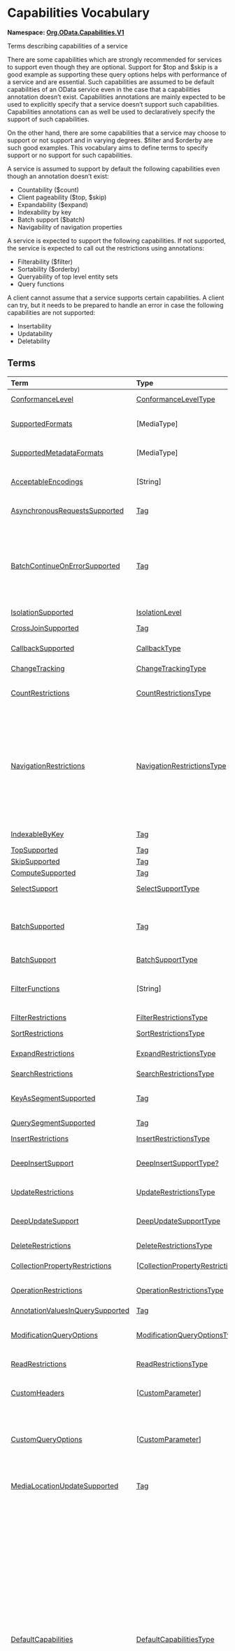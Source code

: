 # Capabilities Vocabulary
**Namespace: [Org.OData.Capabilities.V1](Org.OData.Capabilities.V1.xml)**

Terms describing capabilities of a service


There are some capabilities which are strongly recommended for services to support even
though they are optional. Support for $top and $skip is a good example as
supporting these query options helps with performance of a service and are essential. Such
capabilities are assumed to be default capabilities of an OData service even in
the case that a capabilities annotation doesn’t exist. Capabilities annotations are
mainly expected to be used to explicitly specify that a service doesn’t support such
capabilities. Capabilities annotations can as well be used to declaratively
specify the support of such capabilities.

On the other hand, there are some capabilities that a service may choose to support or
not support and in varying degrees. $filter and $orderby are such good examples.
This vocabulary aims to define terms to specify support or no support for such
capabilities.

A service is assumed to support by default the following capabilities even though an
annotation doesn’t exist:
- Countability ($count)
- Client pageability ($top, $skip)
- Expandability ($expand)
- Indexability by key
- Batch support ($batch)
- Navigability of navigation properties

A service is expected to support the following capabilities. If not supported, the
service is expected to call out the restrictions using annotations:
- Filterability ($filter)
- Sortability ($orderby)
- Queryability of top level entity sets
- Query functions

A client cannot assume that a service supports certain capabilities. A client can try, but
it needs to be prepared to handle an error in case the following capabilities are not
supported:
- Insertability
- Updatability
- Deletability
        


## Terms

Term|Type|Description
:---|:---|:----------
[ConformanceLevel](Org.OData.Capabilities.V1.xml#L115)|[ConformanceLevelType](#ConformanceLevelType)|<a name="ConformanceLevel"></a>The conformance level achieved by this service
[SupportedFormats](Org.OData.Capabilities.V1.xml#L132)|\[MediaType\]|<a name="SupportedFormats"></a>Media types of supported formats, including format parameters
[SupportedMetadataFormats](Org.OData.Capabilities.V1.xml#L137)|\[MediaType\]|<a name="SupportedMetadataFormats"></a>Media types of supported formats for $metadata, including format parameters
[AcceptableEncodings](Org.OData.Capabilities.V1.xml#L142)|\[String\]|<a name="AcceptableEncodings"></a>List of acceptable compression methods for ($batch) requests, e.g. gzip
[AsynchronousRequestsSupported](Org.OData.Capabilities.V1.xml#L148)|[Tag](Org.OData.Core.V1.md#Tag)|<a name="AsynchronousRequestsSupported"></a>Service supports the asynchronous request preference
[BatchContinueOnErrorSupported](Org.OData.Capabilities.V1.xml#L152)|[Tag](Org.OData.Core.V1.md#Tag)|<a name="BatchContinueOnErrorSupported"></a>Service supports the continue on error preference. Supports $batch requests. Services that apply the BatchContinueOnErrorSupported term should also specify the ContinueOnErrorSupported property from the BatchSupport term.
[IsolationSupported](Org.OData.Capabilities.V1.xml#L156)|[IsolationLevel](#IsolationLevel)|<a name="IsolationSupported"></a>Supported odata.isolation levels
[CrossJoinSupported](Org.OData.Capabilities.V1.xml#L165)|[Tag](Org.OData.Core.V1.md#Tag)|<a name="CrossJoinSupported"></a>Supports cross joins for the entity sets in this container
[CallbackSupported](Org.OData.Capabilities.V1.xml#L169)|[CallbackType](#CallbackType)|<a name="CallbackSupported"></a>Supports callbacks for the specified protocols
[ChangeTracking](Org.OData.Capabilities.V1.xml#L191)|[ChangeTrackingType](#ChangeTrackingType)|<a name="ChangeTracking"></a>Change tracking capabilities of this service or entity set
[CountRestrictions](Org.OData.Capabilities.V1.xml#L212)|[CountRestrictionsType](#CountRestrictionsType)|<a name="CountRestrictions"></a>Restrictions on /$count path suffix and $count=true system query option
[NavigationRestrictions](Org.OData.Capabilities.V1.xml#L230)|[NavigationRestrictionsType](#NavigationRestrictionsType)|<a name="NavigationRestrictions"></a>Restrictions on navigating properties according to OData URL conventions<br>Restrictions specified on an entity set are valid whether the request is directly to the entity set or through a navigation property bound to that entity set. Services can specify a different set of restrictions specific to a path, in which case the more specific restrictions take precedence.
[IndexableByKey](Org.OData.Capabilities.V1.xml#L321)|[Tag](Org.OData.Core.V1.md#Tag)|<a name="IndexableByKey"></a>Supports key values according to OData URL conventions
[TopSupported](Org.OData.Capabilities.V1.xml#L326)|[Tag](Org.OData.Core.V1.md#Tag)|<a name="TopSupported"></a>Supports $top
[SkipSupported](Org.OData.Capabilities.V1.xml#L331)|[Tag](Org.OData.Core.V1.md#Tag)|<a name="SkipSupported"></a>Supports $skip
[ComputeSupported](Org.OData.Capabilities.V1.xml#L336)|[Tag](Org.OData.Core.V1.md#Tag)|<a name="ComputeSupported"></a>Supports $compute
[SelectSupport](Org.OData.Capabilities.V1.xml#L341)|[SelectSupportType](#SelectSupportType)|<a name="SelectSupport"></a>Support for $select and nested query options within $select
[BatchSupported](Org.OData.Capabilities.V1.xml#L378)|[Tag](Org.OData.Core.V1.md#Tag)|<a name="BatchSupported"></a>Supports $batch requests. Services that apply the BatchSupported term should also apply the more comprehensive BatchSupport term.
[BatchSupport](Org.OData.Capabilities.V1.xml#L382)|[BatchSupportType](#BatchSupportType)|<a name="BatchSupport"></a>Batch Support for the service
[FilterFunctions](Org.OData.Capabilities.V1.xml#L428)|\[String\]|<a name="FilterFunctions"></a>List of functions and operators supported in filter expressions<br>If not specified, null, or empty, all functions and operators may be attempted.
[FilterRestrictions](Org.OData.Capabilities.V1.xml#L434)|[FilterRestrictionsType](#FilterRestrictionsType)|<a name="FilterRestrictions"></a>Restrictions on filter expressions
[SortRestrictions](Org.OData.Capabilities.V1.xml#L515)|[SortRestrictionsType](#SortRestrictionsType)|<a name="SortRestrictions"></a>Restrictions on orderby expressions
[ExpandRestrictions](Org.OData.Capabilities.V1.xml#L541)|[ExpandRestrictionsType](#ExpandRestrictionsType)|<a name="ExpandRestrictions"></a>Restrictions on expand expressions
[SearchRestrictions](Org.OData.Capabilities.V1.xml#L571)|[SearchRestrictionsType](#SearchRestrictionsType)|<a name="SearchRestrictions"></a>Restrictions on search expressions
[KeyAsSegmentSupported](Org.OData.Capabilities.V1.xml#L617)|[Tag](Org.OData.Core.V1.md#Tag)|<a name="KeyAsSegmentSupported"></a>Supports [key-as-segment convention](http://docs.oasis-open.org/odata/odata/v4.01/odata-v4.01-part2-url-conventions.html#sec_KeyasSegmentConvention) for addressing entities within a collection
[QuerySegmentSupported](Org.OData.Capabilities.V1.xml#L621)|[Tag](Org.OData.Core.V1.md#Tag)|<a name="QuerySegmentSupported"></a>Supports [passing query options in the request body](http://docs.oasis-open.org/odata/odata/v4.01/odata-v4.01-part2-url-conventions.html#sec_PassingQueryOptionsintheRequestBody)
[InsertRestrictions](Org.OData.Capabilities.V1.xml#L627)|[InsertRestrictionsType](#InsertRestrictionsType)|<a name="InsertRestrictions"></a>Restrictions on insert operations
[DeepInsertSupport](Org.OData.Capabilities.V1.xml#L706)|[DeepInsertSupportType?](#DeepInsertSupportType)|<a name="DeepInsertSupport"></a>Deep Insert Support of the annotated resource (the whole service, an entity set, or a collection-valued resource)
[UpdateRestrictions](Org.OData.Capabilities.V1.xml#L719)|[UpdateRestrictionsType](#UpdateRestrictionsType)|<a name="UpdateRestrictions"></a>Restrictions on upsert operations
[DeepUpdateSupport](Org.OData.Capabilities.V1.xml#L805)|[DeepUpdateSupportType](#DeepUpdateSupportType)|<a name="DeepUpdateSupport"></a>Deep Update Support of the annotated resource (the whole service, an entity set, or a collection-valued resource)
[DeleteRestrictions](Org.OData.Capabilities.V1.xml#L818)|[DeleteRestrictionsType](#DeleteRestrictionsType)|<a name="DeleteRestrictions"></a>Restrictions on delete operations
[CollectionPropertyRestrictions](Org.OData.Capabilities.V1.xml#L862)|\[[CollectionPropertyRestrictionsType](#CollectionPropertyRestrictionsType)\]|<a name="CollectionPropertyRestrictions"></a>Describes restrictions on operations applied to collection-valued structural properties
[OperationRestrictions](Org.OData.Capabilities.V1.xml#L903)|[OperationRestrictionsType](#OperationRestrictionsType)|<a name="OperationRestrictions"></a>Restrictions for function or action operation
[AnnotationValuesInQuerySupported](Org.OData.Capabilities.V1.xml#L923)|[Tag](Org.OData.Core.V1.md#Tag)|<a name="AnnotationValuesInQuerySupported"></a>Supports annotation values within system query options
[ModificationQueryOptions](Org.OData.Capabilities.V1.xml#L927)|[ModificationQueryOptionsType](#ModificationQueryOptionsType)|<a name="ModificationQueryOptions"></a>Support for query options with modification requests (insert, upsert, action invocation)
[ReadRestrictions](Org.OData.Capabilities.V1.xml#L951)|[ReadRestrictionsType](#ReadRestrictionsType)|<a name="ReadRestrictions"></a>Restrictions for retrieving a collection of entities, retrieving a singleton instance.
[CustomHeaders](Org.OData.Capabilities.V1.xml#L993)|\[[CustomParameter](#CustomParameter)\]|<a name="CustomHeaders"></a>Custom headers that are supported/required for the annotated resource ([Example](Org.OData.Capabilities.V1.xml#L995))
[CustomQueryOptions](Org.OData.Capabilities.V1.xml#L1019)|\[[CustomParameter](#CustomParameter)\]|<a name="CustomQueryOptions"></a>Custom query options that are supported/required for the annotated resource ([Example](Org.OData.Capabilities.V1.xml#L1022))<br>If the entity container is annotated, the query option is supported/required by all resources in that container.
[MediaLocationUpdateSupported](Org.OData.Capabilities.V1.xml#L1071)|[Tag](Org.OData.Core.V1.md#Tag)|<a name="MediaLocationUpdateSupported"></a>Stream property or media stream supports update of its media edit URL and/or media read URL
[DefaultCapabilities](Org.OData.Capabilities.V1.xml#L1076)|[DefaultCapabilitiesType](#DefaultCapabilitiesType)|<a name="DefaultCapabilities"></a>Default capability settings for all collection-valued resources in the container<br><p>Annotating a specific capability term, which is included as property in <code>DefaultCapabilitiesType</code>, for a specific collection-valued resource overrides the default capability with the specified properties using PATCH semantics:</p> <ul> <li>Primitive or collection-valued properties specified in the specific capability term replace the corresponding properties specified in <code>DefaultCapabilities</code></li> <li>Complex-valued properties specified in the specific capability term override the corresponding properties specified in <code>DefaultCapabilities</code> using PATCH semantics recursively</li> <li>Properties specified neither in the specific term nor in <code>DefaultCapabilities</code> have their default value</li> </ul> 

<a name="ConformanceLevelType"></a>
## [ConformanceLevelType](Org.OData.Capabilities.V1.xml#L118)


Member|Value|Description
:-----|----:|:----------
[Minimal](Org.OData.Capabilities.V1.xml#L119)|0|Minimal conformance level
[Intermediate](Org.OData.Capabilities.V1.xml#L122)|1|Intermediate conformance level
[Advanced](Org.OData.Capabilities.V1.xml#L125)|2|Advanced conformance level

<a name="IsolationLevel"></a>
## [IsolationLevel](Org.OData.Capabilities.V1.xml#L159)


Flag Member|Value|Description
:-----|----:|:----------
[Snapshot](Org.OData.Capabilities.V1.xml#L160)|1|All data returned for a request, including multiple requests within a batch or results retrieved across multiple pages, will be consistent as of a single point in time

<a name="CallbackType"></a>
## [CallbackType](Org.OData.Capabilities.V1.xml#L172)
A non-empty collection lists the full set of supported protocols. A empty collection means 'only HTTP is supported'

Property|Type|Description
:-------|:---|:----------
[CallbackProtocols](Org.OData.Capabilities.V1.xml#L173)|\[[CallbackProtocol](#CallbackProtocol)\]|List of supported callback protocols, e.g. `http` or `wss`

<a name="CallbackProtocol"></a>
## [CallbackProtocol](Org.OData.Capabilities.V1.xml#L178)


Property|Type|Description
:-------|:---|:----------
[Id](Org.OData.Capabilities.V1.xml#L179)|String?|Protocol Identifier
[UrlTemplate](Org.OData.Capabilities.V1.xml#L182)|String?|URL Template including parameters. Parameters are enclosed in curly braces {} as defined in RFC6570
[DocumentationUrl](Org.OData.Capabilities.V1.xml#L185)|URL?|Human readable description of the meaning of the URL Template parameters

<a name="ChangeTrackingBase"></a>
## [ChangeTrackingBase](Org.OData.Capabilities.V1.xml#L194)


**Derived Types:**
- [ChangeTrackingType](#ChangeTrackingType)

Property|Type|Description
:-------|:---|:----------
[Supported](Org.OData.Capabilities.V1.xml#L195)|Boolean|odata.track-changes preference is supported

<a name="ChangeTrackingType"></a>
## [ChangeTrackingType](Org.OData.Capabilities.V1.xml#L199): [ChangeTrackingBase](#ChangeTrackingBase)


Property|Type|Description
:-------|:---|:----------
[*Supported*](Org.OData.Capabilities.V1.xml#L195)|Boolean|odata.track-changes preference is supported
[FilterableProperties](Org.OData.Capabilities.V1.xml#L200)|\[PropertyPath\]|Change tracking supports filters on these properties<br>If no properties are specified or FilterableProperties is omitted, clients cannot assume support for filtering on any properties in combination with change tracking.
[ExpandableProperties](Org.OData.Capabilities.V1.xml#L204)|\[NavigationPropertyPath\]|Change tracking supports these properties expanded<br>If no properties are specified or ExpandableProperties is omitted, clients cannot assume support for expanding any properties in combination with change tracking.

<a name="CountRestrictionsBase"></a>
## [CountRestrictionsBase](Org.OData.Capabilities.V1.xml#L216)


**Derived Types:**
- [CountRestrictionsType](#CountRestrictionsType)

Property|Type|Description
:-------|:---|:----------
[Countable](Org.OData.Capabilities.V1.xml#L217)|Boolean|Instances can be counted in requests targeting a collection

<a name="CountRestrictionsType"></a>
## [CountRestrictionsType](Org.OData.Capabilities.V1.xml#L221): [CountRestrictionsBase](#CountRestrictionsBase)


Property|Type|Description
:-------|:---|:----------
[*Countable*](Org.OData.Capabilities.V1.xml#L217)|Boolean|Instances can be counted in requests targeting a collection
[NonCountableProperties](Org.OData.Capabilities.V1.xml#L222)|\[PropertyPath\]|Members of these collection properties cannot be counted
[NonCountableNavigationProperties](Org.OData.Capabilities.V1.xml#L225)|\[NavigationPropertyPath\]|Members of these navigation properties cannot be counted

<a name="NavigationRestrictionsType"></a>
## [NavigationRestrictionsType](Org.OData.Capabilities.V1.xml#L235)


Property|Type|Description
:-------|:---|:----------
[Navigability](Org.OData.Capabilities.V1.xml#L236)|[NavigationType?](#NavigationType)|Default navigability for all navigation properties of the annotation target. Individual navigation properties can override this value via `RestrictedProperties/Navigability`.
[RestrictedProperties](Org.OData.Capabilities.V1.xml#L239)|\[[NavigationPropertyRestriction](#NavigationPropertyRestriction)\]|List of navigation properties with restrictions

<a name="NavigationPropertyRestriction"></a>
## [NavigationPropertyRestriction](Org.OData.Capabilities.V1.xml#L243)


Using a property of `NavigationPropertyRestriction` in a [`NavigationRestrictions`](#NavigationRestrictions) annotation
          is discouraged in favor of using an annotation with the corresponding term from this vocabulary and a target path starting with a container and ending in the `NavigationProperty`,
          unless the favored alternative is impossible because a dynamic expression requires an instance path whose evaluation
          starts at the target of the `NavigationRestrictions` annotation. See [this example](../examples/Org.OData.Capabilities.V1.capabilities.md).

Property|Type|Description
:-------|:---|:----------
[NavigationProperty](Org.OData.Capabilities.V1.xml#L250)|NavigationPropertyPath|Navigation properties can be navigated<br>The target path of a [`NavigationRestrictions`](#NavigationRestrictions) annotation followed by this navigation property path addresses the resource to which the other properties of `NavigationPropertyRestriction` apply. Instance paths that occur in dynamic expressions are evaluated starting at the boundary between both paths, which must therefore be chosen accordingly.
[Navigability](Org.OData.Capabilities.V1.xml#L259)|[NavigationType?](#NavigationType)|Supported navigability of this navigation property
[FilterFunctions](Org.OData.Capabilities.V1.xml#L262)|\[String\]|List of functions and operators supported in filter expressions<br>If not specified, null, or empty, all functions and operators may be attempted.
[FilterRestrictions](Org.OData.Capabilities.V1.xml#L266)|[FilterRestrictionsType?](#FilterRestrictionsType)|Restrictions on filter expressions
[SearchRestrictions](Org.OData.Capabilities.V1.xml#L269)|[SearchRestrictionsType?](#SearchRestrictionsType)|Restrictions on search expressions
[SortRestrictions](Org.OData.Capabilities.V1.xml#L272)|[SortRestrictionsType?](#SortRestrictionsType)|Restrictions on orderby expressions
[TopSupported](Org.OData.Capabilities.V1.xml#L275)|Boolean|Supports $top
[SkipSupported](Org.OData.Capabilities.V1.xml#L278)|Boolean|Supports $skip
[SelectSupport](Org.OData.Capabilities.V1.xml#L281)|[SelectSupportType?](#SelectSupportType)|Support for $select
[IndexableByKey](Org.OData.Capabilities.V1.xml#L284)|Boolean|Supports key values according to OData URL conventions
[InsertRestrictions](Org.OData.Capabilities.V1.xml#L287)|[InsertRestrictionsType?](#InsertRestrictionsType)|Restrictions on insert operations
[DeepInsertSupport](Org.OData.Capabilities.V1.xml#L290)|[DeepInsertSupportType?](#DeepInsertSupportType)|Deep Insert Support of the annotated resource (the whole service, an entity set, or a collection-valued resource)
[UpdateRestrictions](Org.OData.Capabilities.V1.xml#L293)|[UpdateRestrictionsType?](#UpdateRestrictionsType)|Restrictions on upsert operations
[DeepUpdateSupport](Org.OData.Capabilities.V1.xml#L296)|[DeepUpdateSupportType?](#DeepUpdateSupportType)|Deep Update Support of the annotated resource (the whole service, an entity set, or a collection-valued resource)
[DeleteRestrictions](Org.OData.Capabilities.V1.xml#L299)|[DeleteRestrictionsType?](#DeleteRestrictionsType)|Restrictions on delete operations
[OptimisticConcurrencyControl](Org.OData.Capabilities.V1.xml#L302)|Boolean|Data modification (including insert) along this navigation property requires the use of ETags
[ReadRestrictions](Org.OData.Capabilities.V1.xml#L305)|[ReadRestrictionsType?](#ReadRestrictionsType)|Restrictions for retrieving entities

<a name="NavigationType"></a>
## [NavigationType](Org.OData.Capabilities.V1.xml#L309)


Member|Value|Description
:-----|----:|:----------
[Recursive](Org.OData.Capabilities.V1.xml#L310)|0|Navigation properties can be recursively navigated
[Single](Org.OData.Capabilities.V1.xml#L313)|1|Navigation properties can be navigated to a single level
[None](Org.OData.Capabilities.V1.xml#L316)|2|Navigation properties are not navigable

<a name="SelectSupportType"></a>
## [SelectSupportType](Org.OData.Capabilities.V1.xml#L345)


Property|Type|Description
:-------|:---|:----------
[Supported](Org.OData.Capabilities.V1.xml#L346)|Boolean|Supports $select
[InstanceAnnotationsSupported](Org.OData.Capabilities.V1.xml#L349)|Boolean|Supports instance annotations in $select list
[Expandable](Org.OData.Capabilities.V1.xml#L352)|Boolean|$expand within $select is supported
[Filterable](Org.OData.Capabilities.V1.xml#L355)|Boolean|$filter within $select is supported
[Searchable](Org.OData.Capabilities.V1.xml#L358)|Boolean|$search within $select is supported
[TopSupported](Org.OData.Capabilities.V1.xml#L361)|Boolean|$top within $select is supported
[SkipSupported](Org.OData.Capabilities.V1.xml#L364)|Boolean|$skip within $select is supported
[ComputeSupported](Org.OData.Capabilities.V1.xml#L367)|Boolean|$compute within $select is supported
[Countable](Org.OData.Capabilities.V1.xml#L370)|Boolean|$count within $select is supported
[Sortable](Org.OData.Capabilities.V1.xml#L373)|Boolean|$orderby within $select is supported

<a name="BatchSupportType"></a>
## [BatchSupportType](Org.OData.Capabilities.V1.xml#L385)


Property|Type|Description
:-------|:---|:----------
[Supported](Org.OData.Capabilities.V1.xml#L392)|Boolean|Service supports requests to $batch
[ContinueOnErrorSupported](Org.OData.Capabilities.V1.xml#L395)|Boolean|Service supports the continue on error preference
[ReferencesInRequestBodiesSupported](Org.OData.Capabilities.V1.xml#L398)|Boolean|Service supports Content-ID referencing in request bodies
[ReferencesAcrossChangeSetsSupported](Org.OData.Capabilities.V1.xml#L401)|Boolean|Service supports Content-ID referencing across change sets
[EtagReferencesSupported](Org.OData.Capabilities.V1.xml#L404)|Boolean|Service supports referencing Etags from previous requests
[RequestDependencyConditionsSupported](Org.OData.Capabilities.V1.xml#L407)|Boolean|Service supports the `if` member in JSON batch requests
[SupportedFormats](Org.OData.Capabilities.V1.xml#L410)|\[MediaType\]|Media types of supported formats for $batch<br>Allowed Values:<dl><dt>[multipart/mixed](Org.OData.Capabilities.V1.xml#L415)<dd>[Multipart Batch Format](http://docs.oasis-open.org/odata/odata/v4.01/cs01/part1-protocol/odata-v4.01-cs01-part1-protocol.html#sec_MultipartBatchFormat)<dt>[application/json](Org.OData.Capabilities.V1.xml#L419)<dd>[JSON Batch Format](http://docs.oasis-open.org/odata/odata-json-format/v4.01/cs01/odata-json-format-v4.01-cs01.html#sec_BatchRequestsandResponses)</dl>

**Applicable Annotation Terms:**

- [Description](Org.OData.Core.V1.md#Description)
- [LongDescription](Org.OData.Core.V1.md#LongDescription)

<a name="FilterRestrictionsBase"></a>
## [FilterRestrictionsBase](Org.OData.Capabilities.V1.xml#L438)


**Derived Types:**
- [FilterRestrictionsType](#FilterRestrictionsType)

Property|Type|Description
:-------|:---|:----------
[Filterable](Org.OData.Capabilities.V1.xml#L444)|Boolean|$filter is supported
[RequiresFilter](Org.OData.Capabilities.V1.xml#L447)|Boolean|$filter is required
[MaxLevels](Org.OData.Capabilities.V1.xml#L450)|Int32|The maximum number of levels (including recursion) that can be traversed in a filter expression. A value of -1 indicates there is no restriction.

**Applicable Annotation Terms:**

- [Description](Org.OData.Core.V1.md#Description)

<a name="FilterRestrictionsType"></a>
## [FilterRestrictionsType](Org.OData.Capabilities.V1.xml#L454): [FilterRestrictionsBase](#FilterRestrictionsBase)


Property|Type|Description
:-------|:---|:----------
[*Filterable*](Org.OData.Capabilities.V1.xml#L444)|Boolean|$filter is supported
[*RequiresFilter*](Org.OData.Capabilities.V1.xml#L447)|Boolean|$filter is required
[*MaxLevels*](Org.OData.Capabilities.V1.xml#L450)|Int32|The maximum number of levels (including recursion) that can be traversed in a filter expression. A value of -1 indicates there is no restriction.
[RequiredProperties](Org.OData.Capabilities.V1.xml#L455)|\[PropertyPath\]|These properties must be specified in the $filter clause (properties of derived types are not allowed here)
[NonFilterableProperties](Org.OData.Capabilities.V1.xml#L458)|\[PropertyPath\]|These structural properties cannot be used in filter expressions
[FilterExpressionRestrictions](Org.OData.Capabilities.V1.xml#L461)|\[[FilterExpressionRestrictionType](#FilterExpressionRestrictionType)\]|These properties only allow a subset of filter expressions. A valid filter expression for a single property can be enclosed in parentheses and combined by `and` with valid expressions for other properties.

**Applicable Annotation Terms:**

- [Description](Org.OData.Core.V1.md#Description)

<a name="FilterExpressionRestrictionType"></a>
## [FilterExpressionRestrictionType](Org.OData.Capabilities.V1.xml#L465)


Property|Type|Description
:-------|:---|:----------
[Property](Org.OData.Capabilities.V1.xml#L466)|PropertyPath?|Path to the restricted property
[AllowedExpressions](Org.OData.Capabilities.V1.xml#L469)|[FilterExpressionType?](#FilterExpressionType)|Allowed subset of expressions

<a name="FilterExpressionType"></a>
## [FilterExpressionType](Org.OData.Capabilities.V1.xml#L473)
**Type:** String



Allowed Value|Description
:------------|:----------
[SingleValue](Org.OData.Capabilities.V1.xml#L476)|Property can be used in a single `eq` clause
[MultiValue](Org.OData.Capabilities.V1.xml#L480)|Property can be used in multiple `eq` and `in` clauses, combined by `or` (which is logically equivalent to a single `in` clause)
[SingleRange](Org.OData.Capabilities.V1.xml#L484)|Property can be compared to a single closed, half-open, or open interval<br>The filter expression for this property consists of a single interval expression, which is either a single comparison of the property and a literal value with `eq`, `le`, `lt`, `ge`, or `gt`, or a pair of boundaries combined by `and`. The lower boundary is either `ge` or `gt`, the upper boundary either `le` or `lt`.
[MultiRange](Org.OData.Capabilities.V1.xml#L489)|Property can be compared to a union of one or more closed, half-open, or open intervals<br>The filter expression for this property consists of one or more interval expressions, combined by `or`. See SingleRange for the definition of an interval expression.<br> Alternatively the filter expression can consist of one or more `ne` expressions combined by `and`, which is roughly equivalent to the union of the complementing open intervals. Roughly equivalent because `null` is allowed as a right-side operand of an `ne` expression.
[SearchExpression](Org.OData.Capabilities.V1.xml#L498)|String property can be used as first operand in `startswith`, `endswith`, and `contains` clauses
[MultiValueOrSearchExpression](Org.OData.Capabilities.V1.xml#L502)|String property can be used like in `MultiValue` and like in `SearchExpression`, combined with `or`
[MultiRangeOrSearchExpression](Org.OData.Capabilities.V1.xml#L506)|Property can be compared to a union of zero or more closed, half-open, or open intervals plus zero or more simple string patterns<br>The filter expression for this property consists of one or more interval expressions or string comparison functions combined by `or`. See SingleRange for the definition of an interval expression. See SearchExpression for the allowed string comparison functions.

<a name="SortRestrictionsBase"></a>
## [SortRestrictionsBase](Org.OData.Capabilities.V1.xml#L519)


**Derived Types:**
- [SortRestrictionsType](#SortRestrictionsType)

Property|Type|Description
:-------|:---|:----------
[Sortable](Org.OData.Capabilities.V1.xml#L525)|Boolean|$orderby is supported

**Applicable Annotation Terms:**

- [Description](Org.OData.Core.V1.md#Description)

<a name="SortRestrictionsType"></a>
## [SortRestrictionsType](Org.OData.Capabilities.V1.xml#L529): [SortRestrictionsBase](#SortRestrictionsBase)


Property|Type|Description
:-------|:---|:----------
[*Sortable*](Org.OData.Capabilities.V1.xml#L525)|Boolean|$orderby is supported
[AscendingOnlyProperties](Org.OData.Capabilities.V1.xml#L530)|\[PropertyPath\]|These properties can only be used for sorting in Ascending order
[DescendingOnlyProperties](Org.OData.Capabilities.V1.xml#L533)|\[PropertyPath\]|These properties can only be used for sorting in Descending order
[NonSortableProperties](Org.OData.Capabilities.V1.xml#L536)|\[PropertyPath\]|These structural properties cannot be used in orderby expressions

**Applicable Annotation Terms:**

- [Description](Org.OData.Core.V1.md#Description)

<a name="ExpandRestrictionsBase"></a>
## [ExpandRestrictionsBase](Org.OData.Capabilities.V1.xml#L545)


**Derived Types:**
- [ExpandRestrictionsType](#ExpandRestrictionsType)

Property|Type|Description
:-------|:---|:----------
[Expandable](Org.OData.Capabilities.V1.xml#L551)|Boolean|$expand is supported
[StreamsExpandable](Org.OData.Capabilities.V1.xml#L554)|Boolean|$expand is supported for stream properties and media streams
[MaxLevels](Org.OData.Capabilities.V1.xml#L557)|Int32|The maximum number of levels that can be expanded in a expand expression. A value of -1 indicates there is no restriction.

**Applicable Annotation Terms:**

- [Description](Org.OData.Core.V1.md#Description)

<a name="ExpandRestrictionsType"></a>
## [ExpandRestrictionsType](Org.OData.Capabilities.V1.xml#L561): [ExpandRestrictionsBase](#ExpandRestrictionsBase)


Property|Type|Description
:-------|:---|:----------
[*Expandable*](Org.OData.Capabilities.V1.xml#L551)|Boolean|$expand is supported
[*StreamsExpandable*](Org.OData.Capabilities.V1.xml#L554)|Boolean|$expand is supported for stream properties and media streams
[*MaxLevels*](Org.OData.Capabilities.V1.xml#L557)|Int32|The maximum number of levels that can be expanded in a expand expression. A value of -1 indicates there is no restriction.
[NonExpandableProperties](Org.OData.Capabilities.V1.xml#L562)|\[NavigationPropertyPath\]|These properties cannot be used in expand expressions
[NonExpandableStreamProperties](Org.OData.Capabilities.V1.xml#L565)|\[PropertyPath\]|These stream properties cannot be used in expand expressions

**Applicable Annotation Terms:**

- [Description](Org.OData.Core.V1.md#Description)

<a name="SearchRestrictionsType"></a>
## [SearchRestrictionsType](Org.OData.Capabilities.V1.xml#L575)


Property|Type|Description
:-------|:---|:----------
[Searchable](Org.OData.Capabilities.V1.xml#L581)|Boolean|$search is supported
[UnsupportedExpressions](Org.OData.Capabilities.V1.xml#L584)|[SearchExpressions](#SearchExpressions)|Expressions not supported in $search as specified by the standard syntax [OData-URL, section 5.1.8.1](https://docs.oasis-open.org/odata/odata/v4.02/odata-v4.02-part2-url-conventions.html#SearchExpressions)<br>An unsupported expression may be treated as a term to be matched even if the standard syntax treats it as a keyword.
[SearchSyntax](Org.OData.Capabilities.V1.xml#L591)|URL?|URL of the $search syntax supported by the service (null means the standard syntax [OData-URL, section 5.1.8.1](https://docs.oasis-open.org/odata/odata/v4.02/odata-v4.02-part2-url-conventions.html#SearchExpressions))

**Applicable Annotation Terms:**

- [Description](Org.OData.Core.V1.md#Description)

<a name="SearchExpressions"></a>
## [SearchExpressions](Org.OData.Capabilities.V1.xml#L596)


Flag Member|Value|Description
:-----|----:|:----------
[none](Org.OData.Capabilities.V1.xml#L597)|0|No unsupported expressions
[AND](Org.OData.Capabilities.V1.xml#L600)|1|Multiple search terms, optionally separated by `AND`
[OR](Org.OData.Capabilities.V1.xml#L603)|2|Multiple search terms separated by `OR`
[NOT](Org.OData.Capabilities.V1.xml#L606)|4|Search terms preceded by `NOT`
[phrase](Org.OData.Capabilities.V1.xml#L609)|8|Search phrases enclosed in double quotes
[group](Org.OData.Capabilities.V1.xml#L612)|16|Precedence grouping of search expressions with parentheses

<a name="InsertRestrictionsBase"></a>
## [InsertRestrictionsBase](Org.OData.Capabilities.V1.xml#L631)


**Derived Types:**
- [InsertRestrictionsType](#InsertRestrictionsType)

Property|Type|Description
:-------|:---|:----------
[Insertable](Org.OData.Capabilities.V1.xml#L632)|Boolean|Entities can be inserted
[MaxLevels](Org.OData.Capabilities.V1.xml#L635)|Int32|The maximum number of navigation properties that can be traversed when addressing the collection to insert into. A value of -1 indicates there is no restriction.
[TypecastSegmentSupported](Org.OData.Capabilities.V1.xml#L638)|Boolean|Entities of a specific derived type can be created by specifying a type-cast segment
[QueryOptions](Org.OData.Capabilities.V1.xml#L641)|[ModificationQueryOptionsType?](#ModificationQueryOptionsType)|Support for query options with insert requests
[CustomHeaders](Org.OData.Capabilities.V1.xml#L644)|\[[CustomParameter](#CustomParameter)\]|Supported or required custom headers
[CustomQueryOptions](Org.OData.Capabilities.V1.xml#L647)|\[[CustomParameter](#CustomParameter)\]|Supported or required custom query options
[Description](Org.OData.Capabilities.V1.xml#L650)|String?|A brief description of the request
[LongDescription](Org.OData.Capabilities.V1.xml#L654)|String?|A long description of the request
[ErrorResponses](Org.OData.Capabilities.V1.xml#L658)|\[[HttpResponse](#HttpResponse)\]|Possible error responses returned by the request.

<a name="InsertRestrictionsType"></a>
## [InsertRestrictionsType](Org.OData.Capabilities.V1.xml#L662): [InsertRestrictionsBase](#InsertRestrictionsBase)


Property|Type|Description
:-------|:---|:----------
[*Insertable*](Org.OData.Capabilities.V1.xml#L632)|Boolean|Entities can be inserted
[*MaxLevels*](Org.OData.Capabilities.V1.xml#L635)|Int32|The maximum number of navigation properties that can be traversed when addressing the collection to insert into. A value of -1 indicates there is no restriction.
[*TypecastSegmentSupported*](Org.OData.Capabilities.V1.xml#L638)|Boolean|Entities of a specific derived type can be created by specifying a type-cast segment
[*QueryOptions*](Org.OData.Capabilities.V1.xml#L641)|[ModificationQueryOptionsType?](#ModificationQueryOptionsType)|Support for query options with insert requests
[*CustomHeaders*](Org.OData.Capabilities.V1.xml#L644)|\[[CustomParameter](#CustomParameter)\]|Supported or required custom headers
[*CustomQueryOptions*](Org.OData.Capabilities.V1.xml#L647)|\[[CustomParameter](#CustomParameter)\]|Supported or required custom query options
[*Description*](Org.OData.Capabilities.V1.xml#L650)|String?|A brief description of the request
[*LongDescription*](Org.OData.Capabilities.V1.xml#L654)|String?|A long description of the request
[*ErrorResponses*](Org.OData.Capabilities.V1.xml#L658)|\[[HttpResponse](#HttpResponse)\]|Possible error responses returned by the request.
[NonInsertableProperties](Org.OData.Capabilities.V1.xml#L663)|\[PropertyPath\]|These structural properties cannot be specified on insert
[NonInsertableNavigationProperties](Org.OData.Capabilities.V1.xml#L666)|\[NavigationPropertyPath\]|These navigation properties do not allow deep inserts
[RequiredProperties](Org.OData.Capabilities.V1.xml#L669)|\[PropertyPath\]|These structural properties must be specified on insert
[Permissions](Org.OData.Capabilities.V1.xml#L672)|\[[PermissionType?](#PermissionType)\]|Required permissions. One of the specified sets of scopes is required to perform the insert.

<a name="PermissionType"></a>
## [PermissionType](Org.OData.Capabilities.V1.xml#L677)


Property|Type|Description
:-------|:---|:----------
[SchemeName](Org.OData.Capabilities.V1.xml#L678)|[SchemeName](Org.OData.Authorization.V1.md#SchemeName)|Authorization flow scheme name
[Scopes](Org.OData.Capabilities.V1.xml#L681)|\[[ScopeType](#ScopeType)\]|List of scopes that can provide access to the resource

<a name="ScopeType"></a>
## [ScopeType](Org.OData.Capabilities.V1.xml#L686)


Property|Type|Description
:-------|:---|:----------
[Scope](Org.OData.Capabilities.V1.xml#L687)|String|Name of the scope.
[RestrictedProperties](Org.OData.Capabilities.V1.xml#L690)|String?|Comma-separated string value of all properties that will be included or excluded when using the scope.<br>Possible string value identifiers when specifying properties are `*`, _PropertyName_, `-`_PropertyName_.<br>`*` denotes all properties are accessible.<br>`-`_PropertyName_ excludes that specific property.<br>_PropertyName_ explicitly provides access to the specific property.<br>The absence of `RestrictedProperties` denotes all properties are accessible using that scope.

<a name="DeepInsertSupportType"></a>
## [DeepInsertSupportType](Org.OData.Capabilities.V1.xml#L710)


Property|Type|Description
:-------|:---|:----------
[Supported](Org.OData.Capabilities.V1.xml#L711)|Boolean|Annotation target supports deep inserts
[ContentIDSupported](Org.OData.Capabilities.V1.xml#L714)|Boolean|Annotation target supports accepting and returning nested entities annotated with the `Core.ContentID` instance annotation.

<a name="UpdateRestrictionsBase"></a>
## [UpdateRestrictionsBase](Org.OData.Capabilities.V1.xml#L723)


**Derived Types:**
- [UpdateRestrictionsType](#UpdateRestrictionsType)

Property|Type|Description
:-------|:---|:----------
[Updatable](Org.OData.Capabilities.V1.xml#L724)|Boolean|Entities can be upserted
[Upsertable](Org.OData.Capabilities.V1.xml#L727)|Boolean|Entities can be inserted during an upsert
[DeltaUpdateSupported](Org.OData.Capabilities.V1.xml#L730)|Boolean|Entities can be inserted, upserted, and deleted via a PATCH request with a delta payload
[UpdateMethod](Org.OData.Capabilities.V1.xml#L733)|[HttpMethod?](#HttpMethod)|Supported HTTP Methods (PUT or PATCH) for updating an entity. If null, PATCH SHOULD be supported and PUT MAY be supported.
[FilterSegmentSupported](Org.OData.Capabilities.V1.xml#L736)|Boolean|Members of collections can be upserted via a PATCH request with a `/$filter(...)/$each` segment
[TypecastSegmentSupported](Org.OData.Capabilities.V1.xml#L739)|Boolean|Members of collections can be upserted via a PATCH request with a type-cast segment and a `/$each` segment
[MaxLevels](Org.OData.Capabilities.V1.xml#L742)|Int32|The maximum number of navigation properties that can be traversed when addressing the collection or entity to upsert. A value of -1 indicates there is no restriction.
[Permissions](Org.OData.Capabilities.V1.xml#L745)|\[[PermissionType?](#PermissionType)\]|Required permissions. One of the specified sets of scopes is required to perform the upsert.
[QueryOptions](Org.OData.Capabilities.V1.xml#L748)|[ModificationQueryOptionsType?](#ModificationQueryOptionsType)|Support for query options with upsert requests
[CustomHeaders](Org.OData.Capabilities.V1.xml#L751)|\[[CustomParameter](#CustomParameter)\]|Supported or required custom headers
[CustomQueryOptions](Org.OData.Capabilities.V1.xml#L754)|\[[CustomParameter](#CustomParameter)\]|Supported or required custom query options
[Description](Org.OData.Capabilities.V1.xml#L757)|String?|A brief description of the request
[LongDescription](Org.OData.Capabilities.V1.xml#L761)|String?|A long description of the request
[ErrorResponses](Org.OData.Capabilities.V1.xml#L765)|\[[HttpResponse](#HttpResponse)\]|Possible error responses returned by the request.

<a name="UpdateRestrictionsType"></a>
## [UpdateRestrictionsType](Org.OData.Capabilities.V1.xml#L769): [UpdateRestrictionsBase](#UpdateRestrictionsBase)


Property|Type|Description
:-------|:---|:----------
[*Updatable*](Org.OData.Capabilities.V1.xml#L724)|Boolean|Entities can be upserted
[*Upsertable*](Org.OData.Capabilities.V1.xml#L727)|Boolean|Entities can be inserted during an upsert
[*DeltaUpdateSupported*](Org.OData.Capabilities.V1.xml#L730)|Boolean|Entities can be inserted, upserted, and deleted via a PATCH request with a delta payload
[*UpdateMethod*](Org.OData.Capabilities.V1.xml#L733)|[HttpMethod?](#HttpMethod)|Supported HTTP Methods (PUT or PATCH) for updating an entity. If null, PATCH SHOULD be supported and PUT MAY be supported.
[*FilterSegmentSupported*](Org.OData.Capabilities.V1.xml#L736)|Boolean|Members of collections can be upserted via a PATCH request with a `/$filter(...)/$each` segment
[*TypecastSegmentSupported*](Org.OData.Capabilities.V1.xml#L739)|Boolean|Members of collections can be upserted via a PATCH request with a type-cast segment and a `/$each` segment
[*MaxLevels*](Org.OData.Capabilities.V1.xml#L742)|Int32|The maximum number of navigation properties that can be traversed when addressing the collection or entity to upsert. A value of -1 indicates there is no restriction.
[*Permissions*](Org.OData.Capabilities.V1.xml#L745)|\[[PermissionType?](#PermissionType)\]|Required permissions. One of the specified sets of scopes is required to perform the upsert.
[*QueryOptions*](Org.OData.Capabilities.V1.xml#L748)|[ModificationQueryOptionsType?](#ModificationQueryOptionsType)|Support for query options with upsert requests
[*CustomHeaders*](Org.OData.Capabilities.V1.xml#L751)|\[[CustomParameter](#CustomParameter)\]|Supported or required custom headers
[*CustomQueryOptions*](Org.OData.Capabilities.V1.xml#L754)|\[[CustomParameter](#CustomParameter)\]|Supported or required custom query options
[*Description*](Org.OData.Capabilities.V1.xml#L757)|String?|A brief description of the request
[*LongDescription*](Org.OData.Capabilities.V1.xml#L761)|String?|A long description of the request
[*ErrorResponses*](Org.OData.Capabilities.V1.xml#L765)|\[[HttpResponse](#HttpResponse)\]|Possible error responses returned by the request.
[NonUpdatableProperties](Org.OData.Capabilities.V1.xml#L770)|\[PropertyPath\]|These structural properties cannot be specified on upsert
[NonUpdatableNavigationProperties](Org.OData.Capabilities.V1.xml#L773)|\[NavigationPropertyPath\]|These navigation properties do not allow rebinding
[RequiredProperties](Org.OData.Capabilities.V1.xml#L776)|\[PropertyPath\]|These structural properties must be specified on upsert

<a name="HttpMethod"></a>
## [HttpMethod](Org.OData.Capabilities.V1.xml#L781)


Flag Member|Value|Description
:-----|----:|:----------
[GET](Org.OData.Capabilities.V1.xml#L782)|1|The HTTP GET Method
[PATCH](Org.OData.Capabilities.V1.xml#L785)|2|The HTTP PATCH Method
[PUT](Org.OData.Capabilities.V1.xml#L788)|4|The HTTP PUT Method
[POST](Org.OData.Capabilities.V1.xml#L791)|8|The HTTP POST Method
[DELETE](Org.OData.Capabilities.V1.xml#L794)|16|The HTTP DELETE Method
[OPTIONS](Org.OData.Capabilities.V1.xml#L797)|32|The HTTP OPTIONS Method
[HEAD](Org.OData.Capabilities.V1.xml#L800)|64|The HTTP HEAD Method

<a name="DeepUpdateSupportType"></a>
## [DeepUpdateSupportType](Org.OData.Capabilities.V1.xml#L809)


Property|Type|Description
:-------|:---|:----------
[Supported](Org.OData.Capabilities.V1.xml#L810)|Boolean|Annotation target supports deep upserts
[ContentIDSupported](Org.OData.Capabilities.V1.xml#L813)|Boolean|Annotation target supports accepting and returning nested entities annotated with the `Core.ContentID` instance annotation.

<a name="DeleteRestrictionsBase"></a>
## [DeleteRestrictionsBase](Org.OData.Capabilities.V1.xml#L822)


**Derived Types:**
- [DeleteRestrictionsType](#DeleteRestrictionsType)

Property|Type|Description
:-------|:---|:----------
[Deletable](Org.OData.Capabilities.V1.xml#L823)|Boolean|Entities can be deleted
[MaxLevels](Org.OData.Capabilities.V1.xml#L826)|Int32|The maximum number of navigation properties that can be traversed when addressing the collection to delete from or the entity to delete. A value of -1 indicates there is no restriction.
[FilterSegmentSupported](Org.OData.Capabilities.V1.xml#L829)|Boolean|Members of collections can be deleted via a DELETE request with a `/$filter(...)/$each` segment
[TypecastSegmentSupported](Org.OData.Capabilities.V1.xml#L832)|Boolean|Members of collections can be deleted via a DELETE request with a type-cast segment and a `/$each` segment
[Permissions](Org.OData.Capabilities.V1.xml#L835)|\[[PermissionType?](#PermissionType)\]|Required permissions. One of the specified sets of scopes is required to perform the delete.
[CustomHeaders](Org.OData.Capabilities.V1.xml#L838)|\[[CustomParameter](#CustomParameter)\]|Supported or required custom headers
[CustomQueryOptions](Org.OData.Capabilities.V1.xml#L841)|\[[CustomParameter](#CustomParameter)\]|Supported or required custom query options
[Description](Org.OData.Capabilities.V1.xml#L844)|String?|A brief description of the request
[LongDescription](Org.OData.Capabilities.V1.xml#L848)|String?|A long description of the request
[ErrorResponses](Org.OData.Capabilities.V1.xml#L852)|\[[HttpResponse](#HttpResponse)\]|Possible error responses returned by the request.

<a name="DeleteRestrictionsType"></a>
## [DeleteRestrictionsType](Org.OData.Capabilities.V1.xml#L856): [DeleteRestrictionsBase](#DeleteRestrictionsBase)


Property|Type|Description
:-------|:---|:----------
[*Deletable*](Org.OData.Capabilities.V1.xml#L823)|Boolean|Entities can be deleted
[*MaxLevels*](Org.OData.Capabilities.V1.xml#L826)|Int32|The maximum number of navigation properties that can be traversed when addressing the collection to delete from or the entity to delete. A value of -1 indicates there is no restriction.
[*FilterSegmentSupported*](Org.OData.Capabilities.V1.xml#L829)|Boolean|Members of collections can be deleted via a DELETE request with a `/$filter(...)/$each` segment
[*TypecastSegmentSupported*](Org.OData.Capabilities.V1.xml#L832)|Boolean|Members of collections can be deleted via a DELETE request with a type-cast segment and a `/$each` segment
[*Permissions*](Org.OData.Capabilities.V1.xml#L835)|\[[PermissionType?](#PermissionType)\]|Required permissions. One of the specified sets of scopes is required to perform the delete.
[*CustomHeaders*](Org.OData.Capabilities.V1.xml#L838)|\[[CustomParameter](#CustomParameter)\]|Supported or required custom headers
[*CustomQueryOptions*](Org.OData.Capabilities.V1.xml#L841)|\[[CustomParameter](#CustomParameter)\]|Supported or required custom query options
[*Description*](Org.OData.Capabilities.V1.xml#L844)|String?|A brief description of the request
[*LongDescription*](Org.OData.Capabilities.V1.xml#L848)|String?|A long description of the request
[*ErrorResponses*](Org.OData.Capabilities.V1.xml#L852)|\[[HttpResponse](#HttpResponse)\]|Possible error responses returned by the request.
[NonDeletableNavigationProperties](Org.OData.Capabilities.V1.xml#L857)|\[NavigationPropertyPath\]|These navigation properties do not allow DeleteLink requests

<a name="CollectionPropertyRestrictionsType"></a>
## [CollectionPropertyRestrictionsType](Org.OData.Capabilities.V1.xml#L865)


Property|Type|Description
:-------|:---|:----------
[CollectionProperty](Org.OData.Capabilities.V1.xml#L866)|PropertyPath?|Restricted Collection-valued property
[FilterFunctions](Org.OData.Capabilities.V1.xml#L869)|\[String\]|List of functions and operators supported in filter expressions<br>If not specified, null, or empty, all functions and operators may be attempted.
[FilterRestrictions](Org.OData.Capabilities.V1.xml#L873)|[FilterRestrictionsType?](#FilterRestrictionsType)|Restrictions on filter expressions
[SearchRestrictions](Org.OData.Capabilities.V1.xml#L876)|[SearchRestrictionsType?](#SearchRestrictionsType)|Restrictions on search expressions
[SortRestrictions](Org.OData.Capabilities.V1.xml#L879)|[SortRestrictionsType?](#SortRestrictionsType)|Restrictions on orderby expressions
[TopSupported](Org.OData.Capabilities.V1.xml#L882)|Boolean|Supports $top
[SkipSupported](Org.OData.Capabilities.V1.xml#L885)|Boolean|Supports $skip
[SelectSupport](Org.OData.Capabilities.V1.xml#L888)|[SelectSupportType?](#SelectSupportType)|Support for $select
[Insertable](Org.OData.Capabilities.V1.xml#L891)|Boolean|Members can be inserted into this collection<br>If additionally annotated with [Core.PositionalInsert](Org.OData.Core.V1.md#PositionalInsert), members can be inserted at a specific position
[Updatable](Org.OData.Capabilities.V1.xml#L895)|Boolean|Members of this ordered collection can be updated by ordinal
[Deletable](Org.OData.Capabilities.V1.xml#L898)|Boolean|Members of this ordered collection can be deleted by ordinal

<a name="OperationRestrictionsType"></a>
## [OperationRestrictionsType](Org.OData.Capabilities.V1.xml#L906)


Property|Type|Description
:-------|:---|:----------
[FilterSegmentSupported](Org.OData.Capabilities.V1.xml#L907)|Boolean|Bound action or function can be invoked on a collection-valued binding parameter path with a `/$filter(...)` segment
[Permissions](Org.OData.Capabilities.V1.xml#L910)|\[[PermissionType?](#PermissionType)\]|Required permissions. One of the specified sets of scopes is required to invoke an action or function
[CustomHeaders](Org.OData.Capabilities.V1.xml#L913)|\[[CustomParameter](#CustomParameter)\]|Supported or required custom headers
[CustomQueryOptions](Org.OData.Capabilities.V1.xml#L916)|\[[CustomParameter](#CustomParameter)\]|Supported or required custom query options
[ErrorResponses](Org.OData.Capabilities.V1.xml#L919)|\[[HttpResponse](#HttpResponse)\]|Possible error responses returned by the request.

<a name="ModificationQueryOptionsType"></a>
## [ModificationQueryOptionsType](Org.OData.Capabilities.V1.xml#L930)


Property|Type|Description
:-------|:---|:----------
[ExpandSupported](Org.OData.Capabilities.V1.xml#L931)|Boolean|Supports $expand with modification requests
[SelectSupported](Org.OData.Capabilities.V1.xml#L934)|Boolean|Supports $select with modification requests
[ComputeSupported](Org.OData.Capabilities.V1.xml#L937)|Boolean|Supports $compute with modification requests
[FilterSupported](Org.OData.Capabilities.V1.xml#L940)|Boolean|Supports $filter with modification requests
[SearchSupported](Org.OData.Capabilities.V1.xml#L943)|Boolean|Supports $search with modification requests
[SortSupported](Org.OData.Capabilities.V1.xml#L946)|Boolean|Supports $orderby with modification requests

<a name="ReadRestrictionsBase"></a>
## [*ReadRestrictionsBase*](Org.OData.Capabilities.V1.xml#L955)


**Derived Types:**
- [ReadByKeyRestrictionsType](#ReadByKeyRestrictionsType)
- [ReadRestrictionsType](#ReadRestrictionsType)

Property|Type|Description
:-------|:---|:----------
[Readable](Org.OData.Capabilities.V1.xml#L956)|Boolean|Entities can be retrieved
[Permissions](Org.OData.Capabilities.V1.xml#L959)|\[[PermissionType?](#PermissionType)\]|Required permissions. One of the specified sets of scopes is required to read.
[CustomHeaders](Org.OData.Capabilities.V1.xml#L962)|\[[CustomParameter](#CustomParameter)\]|Supported or required custom headers
[CustomQueryOptions](Org.OData.Capabilities.V1.xml#L965)|\[[CustomParameter](#CustomParameter)\]|Supported or required custom query options
[Description](Org.OData.Capabilities.V1.xml#L968)|String?|A brief description of the request
[LongDescription](Org.OData.Capabilities.V1.xml#L972)|String?|A long description of the request
[ErrorResponses](Org.OData.Capabilities.V1.xml#L976)|\[[HttpResponse](#HttpResponse)\]|Possible error responses returned by the request.

<a name="ReadByKeyRestrictionsType"></a>
## [ReadByKeyRestrictionsType](Org.OData.Capabilities.V1.xml#L980): [ReadRestrictionsBase](#ReadRestrictionsBase)
Restrictions for retrieving an entity by key

Property|Type|Description
:-------|:---|:----------
[*Readable*](Org.OData.Capabilities.V1.xml#L956)|Boolean|Entities can be retrieved
[*Permissions*](Org.OData.Capabilities.V1.xml#L959)|\[[PermissionType?](#PermissionType)\]|Required permissions. One of the specified sets of scopes is required to read.
[*CustomHeaders*](Org.OData.Capabilities.V1.xml#L962)|\[[CustomParameter](#CustomParameter)\]|Supported or required custom headers
[*CustomQueryOptions*](Org.OData.Capabilities.V1.xml#L965)|\[[CustomParameter](#CustomParameter)\]|Supported or required custom query options
[*Description*](Org.OData.Capabilities.V1.xml#L968)|String?|A brief description of the request
[*LongDescription*](Org.OData.Capabilities.V1.xml#L972)|String?|A long description of the request
[*ErrorResponses*](Org.OData.Capabilities.V1.xml#L976)|\[[HttpResponse](#HttpResponse)\]|Possible error responses returned by the request.

<a name="ReadRestrictionsType"></a>
## [ReadRestrictionsType](Org.OData.Capabilities.V1.xml#L983): [ReadRestrictionsBase](#ReadRestrictionsBase)


Property|Type|Description
:-------|:---|:----------
[*Readable*](Org.OData.Capabilities.V1.xml#L956)|Boolean|Entities can be retrieved
[*Permissions*](Org.OData.Capabilities.V1.xml#L959)|\[[PermissionType?](#PermissionType)\]|Required permissions. One of the specified sets of scopes is required to read.
[*CustomHeaders*](Org.OData.Capabilities.V1.xml#L962)|\[[CustomParameter](#CustomParameter)\]|Supported or required custom headers
[*CustomQueryOptions*](Org.OData.Capabilities.V1.xml#L965)|\[[CustomParameter](#CustomParameter)\]|Supported or required custom query options
[*Description*](Org.OData.Capabilities.V1.xml#L968)|String?|A brief description of the request
[*LongDescription*](Org.OData.Capabilities.V1.xml#L972)|String?|A long description of the request
[*ErrorResponses*](Org.OData.Capabilities.V1.xml#L976)|\[[HttpResponse](#HttpResponse)\]|Possible error responses returned by the request.
[TypecastSegmentSupported](Org.OData.Capabilities.V1.xml#L984)|Boolean|Entities of a specific derived type can be read by specifying a type-cast segment
[ReadByKeyRestrictions](Org.OData.Capabilities.V1.xml#L987)|[ReadByKeyRestrictionsType?](#ReadByKeyRestrictionsType)|Restrictions for retrieving an entity by key<br>Only valid when applied to a collection. If a property of `ReadByKeyRestrictions` is not specified, the corresponding property value of `ReadRestrictions` applies.

<a name="CustomParameter"></a>
## [CustomParameter](Org.OData.Capabilities.V1.xml#L1050)
A custom parameter is either a header or a query option

The type of a custom parameter is always a string. Restrictions on the parameter values can be expressed by annotating the record expression describing the parameter with terms from the Validation vocabulary, e.g. Validation.Pattern or Validation.AllowedValues.

Property|Type|Description
:-------|:---|:----------
[Name](Org.OData.Capabilities.V1.xml#L1053)|String|Name of the custom parameter
[Description](Org.OData.Capabilities.V1.xml#L1056)|String?|Description of the custom parameter
[DocumentationURL](Org.OData.Capabilities.V1.xml#L1059)|URL?|URL of related documentation
[Required](Org.OData.Capabilities.V1.xml#L1063)|Boolean|true: parameter is required, false or not specified: parameter is optional
[ExampleValues](Org.OData.Capabilities.V1.xml#L1066)|\[[PrimitiveExampleValue](Org.OData.Core.V1.md#PrimitiveExampleValue)\]|Example values for the custom parameter

<a name="DefaultCapabilitiesType"></a>
## [DefaultCapabilitiesType](Org.OData.Capabilities.V1.xml#L1085)


Property|Type|Description
:-------|:---|:----------
[ChangeTracking](Org.OData.Capabilities.V1.xml#L1086)|[ChangeTrackingBase?](#ChangeTrackingBase)|Change tracking capabilities
[CountRestrictions](Org.OData.Capabilities.V1.xml#L1089)|[CountRestrictionsBase?](#CountRestrictionsBase)|Restrictions on /$count path suffix and $count=true system query option
[IndexableByKey](Org.OData.Capabilities.V1.xml#L1092)|[Tag?](Org.OData.Core.V1.md#Tag)|Supports key values according to OData URL conventions
[TopSupported](Org.OData.Capabilities.V1.xml#L1095)|[Tag?](Org.OData.Core.V1.md#Tag)|Supports $top
[SkipSupported](Org.OData.Capabilities.V1.xml#L1098)|[Tag?](Org.OData.Core.V1.md#Tag)|Supports $skip
[ComputeSupported](Org.OData.Capabilities.V1.xml#L1101)|[Tag?](Org.OData.Core.V1.md#Tag)|Supports $compute
[SelectSupport](Org.OData.Capabilities.V1.xml#L1104)|[SelectSupportType?](#SelectSupportType)|Support for $select and nested query options within $select
[FilterRestrictions](Org.OData.Capabilities.V1.xml#L1107)|[FilterRestrictionsBase?](#FilterRestrictionsBase)|Restrictions on filter expressions
[SortRestrictions](Org.OData.Capabilities.V1.xml#L1110)|[SortRestrictionsBase?](#SortRestrictionsBase)|Restrictions on orderby expressions
[ExpandRestrictions](Org.OData.Capabilities.V1.xml#L1113)|[ExpandRestrictionsBase?](#ExpandRestrictionsBase)|Restrictions on expand expressions
[SearchRestrictions](Org.OData.Capabilities.V1.xml#L1116)|[SearchRestrictionsType?](#SearchRestrictionsType)|Restrictions on search expressions
[InsertRestrictions](Org.OData.Capabilities.V1.xml#L1119)|[InsertRestrictionsBase?](#InsertRestrictionsBase)|Restrictions on insert operations
[UpdateRestrictions](Org.OData.Capabilities.V1.xml#L1122)|[UpdateRestrictionsBase?](#UpdateRestrictionsBase)|Restrictions on upsert operations
[DeleteRestrictions](Org.OData.Capabilities.V1.xml#L1125)|[DeleteRestrictionsBase?](#DeleteRestrictionsBase)|Restrictions on delete operations
[OperationRestrictions](Org.OData.Capabilities.V1.xml#L1128)|[OperationRestrictionsType?](#OperationRestrictionsType)|Restrictions for function or action operations
[ReadRestrictions](Org.OData.Capabilities.V1.xml#L1131)|[ReadRestrictionsType?](#ReadRestrictionsType)|Restrictions for retrieving a collection of entities, retrieving a singleton instance

<a name="HttpResponse"></a>
## [HttpResponse](Org.OData.Capabilities.V1.xml#L1136)


Property|Type|Description
:-------|:---|:----------
[StatusCode](Org.OData.Capabilities.V1.xml#L1137)|String|HTTP response status code, for example 400, 403, 501
[Description](Org.OData.Capabilities.V1.xml#L1140)|String|Human-readable description of the response
